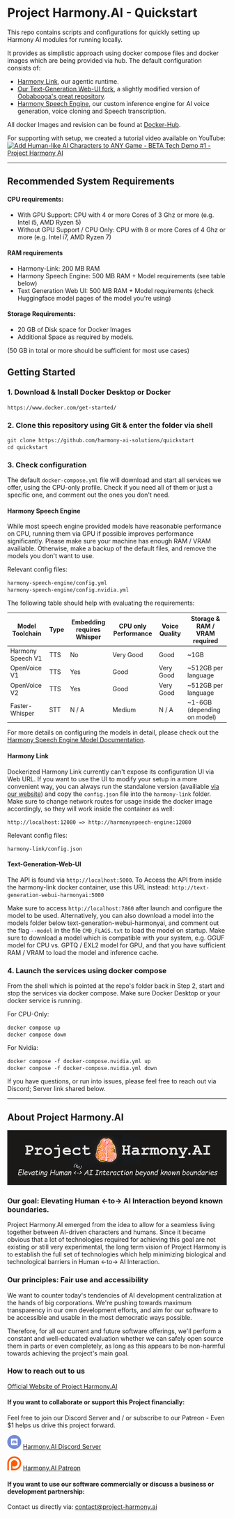 # Project Harmony.AI - Quickstart
This repo contains scripts and configurations for quickly setting up Harmony AI modules for running locally.

It provides as simplistic approach using docker compose files and docker images which are being provided via hub.
The default configuration consists of:
- [Harmony Link](https://github.com/harmony-ai-solutions/harmony-link), our agentic runtime.
- [Our Text-Generation Web-UI fork](https://github.com/harmony-ai-solutions/text-generation-webui-harmony-ai), 
a slightly modified version of [Oobabooga's great repository](https://github.com/oobabooga/text-generation-webui).
- [Harmony Speech Engine](https://github.com/harmony-ai-solutions/harmony-speech-engine), our custom inference engine
for AI voice generation, voice cloning and Speech transcription.

All docker Images and revision can be found at [Docker-Hub](https://hub.docker.com/u/harmonyai).

For supporting with setup, we created a tutorial video available on YouTube:
[![Add Human-like AI Characters to ANY Game - BETA Tech Demo #1 - Project Harmony AI](https://img.youtube.com/vi/1YX3H_WcYuY/0.jpg)](https://www.youtube.com/watch?v=1YX3H_WcYuY)

---
## Recommended System Requirements
#### CPU requirements:
- With GPU Support: CPU with 4 or more Cores of 3 Ghz or more (e.g. Intel i5, AMD Ryzen 5)
- Without GPU Support / CPU Only: CPU with 8 or more Cores of 4 Ghz or more (e.g. Intel i7, AMD Ryzen 7)

#### RAM requirements
- Harmony-Link: 200 MB RAM
- Harmony Speech Engine: 500 MB RAM + Model requirements (see table below)
- Text Generation Web UI: 500 MB RAM + Model requirements (check Huggingface model pages of the model you're using)

#### Storage Requirements:
- 20 GB of Disk space for Docker Images
- Additional Space as required by models.

(50 GB in total or more should be sufficient for most use cases)

## Getting Started

### 1. Download & Install Docker Desktop or Docker
```
https://www.docker.com/get-started/
```

### 2. Clone this repository using Git & enter the folder via shell
```
git clone https://github.com/harmony-ai-solutions/quickstart
cd quickstart
```

### 3. Check configuration
The default `docker-compose.yml` file will download and start all services we offer, using the CPU-only profile.
Check if you need all of them or just a specific one, and comment out the ones you don't need.

#### Harmony Speech Engine
While most speech engine provided models have reasonable performance on CPU, running them via GPU if possible
improves performance significantly. Please make sure your machine has enough RAM / VRAM availiable. Otherwise, make a
backup of the default files, and remove the models you don't want to use.

Relevant config files:
```
harmony-speech-engine/config.yml
harmony-speech-engine/config.nvidia.yml 
```

The following table should help with evaluating the requirements:

| Model Toolchain   | Type | Embedding requires Whisper | CPU only Performance | Voice Quality | Storage & RAM / VRAM required |
|-------------------|------|----------------------------|----------------------|---------------|-------------------------------|
| Harmony Speech V1 | TTS  | No                         | Very Good            | Good          | ~1GB                          |
| OpenVoice V1      | TTS  | Yes                        | Good                 | Very Good     | ~512GB per language           |
| OpenVoice V2      | TTS  | Yes                        | Good                 | Very Good     | ~512GB per language           |
| Faster-Whisper    | STT  | N / A                      | Medium               | N / A         | ~1-6GB (depending on model)   |

For more details on configuring the models in detail, please check out the 
[Harmony Speech Engine Model Documentation](https://github.com/harmony-ai-solutions/harmony-speech-engine/blob/main/docs/models.md).

#### Harmony Link
Dockerized Harmony Link currently can't expose its configuration UI via Web URL. If you want to use the UI to modify your setup
in a more convenient way, you can always run the standalone version (availiable [via our website](https://project-harmony.ai/technology/)) and
copy the `config.json` file into the `harmony-link` folder. Make sure to change network routes for usage inside the docker image accordingly,
so they will work inside the container as well:
```
http://localhost:12080 => http://harmonyspeech-engine:12080
```

Relevant config files:
```
harmony-link/config.json 
```

#### Text-Generation-Web-UI
The API is found via `http://localhost:5000`. To Access the API from inside the harmony-link docker container, use this
URL instead: `http://text-generation-webui-harmonyai:5000`

Make sure to access `http://localhost:7860` after launch and configure the model to be used. 
Alternatively, you can also download a model into the models folder below text-generation-webui-harmonyai, and comment
out the flag `--model` in the file `CMD_FLAGS.txt` to load the model on startup. Make sure to download a model which
is compatible with your system, e.g. GGUF model for CPU vs. GPTQ / EXL2 model for GPU, and that you have sufficient
RAM / VRAM to load the model and inference cache.

### 4. Launch the services using docker compose
From the shell which is pointed at the repo's folder back in Step 2, start and stop the services via docker compose.
Make sure Docker Desktop or your docker service is running. 

For CPU-Only:
```
docker compose up
docker compose down
```
For Nvidia:
```
docker compose -f docker-compose.nvidia.yml up
docker compose -f docker-compose.nvidia.yml down
```

If you have questions, or run into issues, please feel free to reach out via Discord; Server link shared below.


---

## About Project Harmony.AI
![Project Harmony.AI](docs/images/Harmony-Main-Banner-200px.png)
### Our goal: Elevating Human <-to-> AI Interaction beyond known boundaries.
Project Harmony.AI emerged from the idea to allow for a seamless living together between AI-driven characters and humans.
Since it became obvious that a lot of technologies required for achieving this goal are not existing or still very experimental,
the long term vision of Project Harmony is to establish the full set of technologies which help minimizing biological and
technological barriers in Human <-to-> AI Interaction.

### Our principles: Fair use and accessibility
We want to counter today's tendencies of AI development centralization at the hands of big
corporations. We're pushing towards maximum transparency in our own development efforts, and aim for our software to be
accessible and usable in the most democratic ways possible.

Therefore, for all our current and future software offerings, we'll perform a constant and well-educated evaluation whether
we can safely open source them in parts or even completely, as long as this appears to be non-harmful towards achieving
the project's main goal.

### How to reach out to us

[Official Website of Project Harmony.AI](https://project-harmony.ai/)

#### If you want to collaborate or support this Project financially:

Feel free to join our Discord Server and / or subscribe to our Patreon - Even $1 helps us drive this project forward.

![Harmony.AI Discord Server](docs/images/discord32.png) [Harmony.AI Discord Server](https://discord.gg/f6RQyhNPX8)

![Harmony.AI Discord Server](docs/images/patreon32.png) [Harmony.AI Patreon](https://patreon.com/harmony_ai)

#### If you want to use our software commercially or discuss a business or development partnership:

Contact us directly via: [contact@project-harmony.ai](mailto:contact@project-harmony.ai)